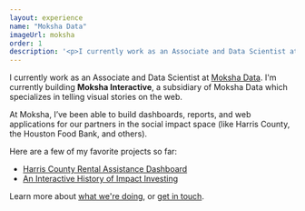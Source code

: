 ```yaml
---
layout: experience
name: "Moksha Data"
imageUrl: moksha
order: 1
description: '<p>I currently work as an Associate and Data Scientist at <a href="https://www.mokshadata.com/" target="_blank" rel="noopener noreferrer">Moksha Data</a>. I&#39;m currently building <strong>Moksha Interactive</strong>, a subsidiary of Moksha Data which specializes in telling visual stories on the web. </p> <p>Learn more about <a href="https://www.mokshadata.com/" target="_blank" rel="noopener noreferrer">what we&#39;re doing</a>, or <a href="mailto:connor@mokshadata.com?subject=Project%20Inquiry">get in touch</a>.</p>'
---
```


I currently work as an Associate and Data Scientist at [Moksha Data](https://www.mokshadata.com/). I'm currently building **Moksha Interactive**, a subsidiary of Moksha Data which specializes in telling visual stories on the web. 

At Moksha, I’ve been able to build dashboards, reports, and web applications for our partners in the social impact space (like Harris County, the Houston Food Bank, and others).

Here are a few of my favorite projects so far:

* [Harris County Rental Assistance Dashboard](https://mokshadata.gitlab.io/harris-county-svi/)
* [An Interactive History of Impact Investing](https://mokshadata.gitlab.io/collaborative-fund/impact-investing-interactive/)

Learn more about [what we're doing](https://www.mokshadata.com/), or [get in touch](mailto:connor@mokshadata.com?subject=Project%20Inquiry).